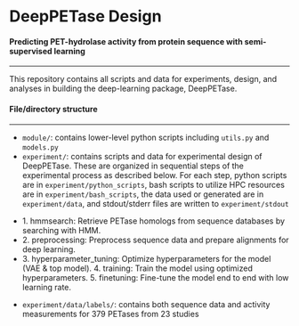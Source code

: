 # DeepPETase Design
#### Predicting PET-hydrolase activity from protein sequence with semi-supervised learning
-------------------

This repository contains all scripts and data for experiments, design, and analyses
in building the deep-learning package, DeepPETase.


#### File/directory structure
-------------------

- `module/`: contains lower-level python scripts including `utils.py` and `models.py`
- `experiment/`: contains scripts and data for experimental design of DeepPETase.
These are organized in sequential steps of the experimental process as described below.
For each step, python scripts are in `experiment/python_scripts`, bash scripts to utilize 
HPC resources are in `experiment/bash_scripts`, the data used or generated are in 
`experiment/data`, and stdout/stderr files are written to `experiment/stdout`

*    1\. hmmsearch: Retrieve PETase homologs from sequence databases by searching with HMM.
*    2\. preprocessing: Preprocess sequence data and prepare alignments for deep learning.
*    3\. hyperparameter_tuning: Optimize hyperparameters for the model (VAE & top model).
    4\. training: Train the model using optimized hyperparameters.
    5\. finetuning: Fine-tune the model end to end with low learning rate.

- `experiment/data/labels/`: contains both sequence data and activity measurements for
379 PETases from 23 studies






